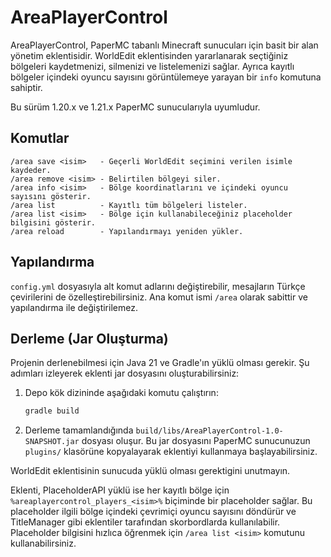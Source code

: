 # AreaPlayerControl

AreaPlayerControl, PaperMC tabanlı Minecraft sunucuları için basit bir alan yönetim eklentisidir. WorldEdit eklentisinden yararlanarak seçtiğiniz bölgeleri kaydetmenizi, silmenizi ve listelemenizi sağlar. Ayrıca kayıtlı bölgeler içindeki oyuncu sayısını görüntülemeye yarayan bir `info` komutuna sahiptir.

Bu sürüm 1.20.x ve 1.21.x PaperMC sunucularıyla uyumludur.

## Komutlar

```
/area save <isim>   - Geçerli WorldEdit seçimini verilen isimle kaydeder.
/area remove <isim> - Belirtilen bölgeyi siler.
/area info <isim>   - Bölge koordinatlarını ve içindeki oyuncu sayısını gösterir.
/area list          - Kayıtlı tüm bölgeleri listeler.
/area list <isim>   - Bölge için kullanabileceğiniz placeholder bilgisini gösterir.
/area reload        - Yapılandırmayı yeniden yükler.
```

## Yapılandırma

`config.yml` dosyasıyla alt komut adlarını değiştirebilir,
mesajların Türkçe çevirilerini de özelleştirebilirsiniz. Ana komut ismi
`/area` olarak sabittir ve yapılandırma ile değiştirilemez.

## Derleme (Jar Oluşturma)

Projenin derlenebilmesi için Java 21 ve Gradle'ın yüklü olması gerekir. Şu adımları izleyerek eklenti jar dosyasını oluşturabilirsiniz:

1. Depo kök dizininde aşağıdaki komutu çalıştırın:

   ```bash
   gradle build
   ```

2. Derleme tamamlandığında `build/libs/AreaPlayerControl-1.0-SNAPSHOT.jar` dosyası oluşur. Bu jar dosyasını PaperMC sunucunuzun `plugins/` klasörüne kopyalayarak eklentiyi kullanmaya başlayabilirsiniz.

WorldEdit eklentisinin sunucuda yüklü olması gerektigini unutmayın.

Eklenti, PlaceholderAPI yüklü ise her kayıtlı bölge için
`%areaplayercontrol_players_<isim>%` biçiminde bir placeholder
sağlar. Bu placeholder ilgili bölge içindeki çevrimiçi oyuncu
sayısını döndürür ve TitleManager gibi eklentiler tarafından
skorbordlarda kullanılabilir.
Placeholder bilgisini hızlıca öğrenmek için `/area list <isim>` komutunu kullanabilirsiniz.

